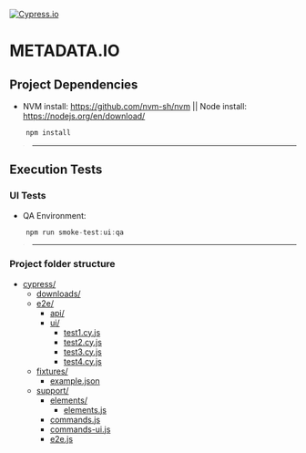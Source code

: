 [![Cypress.io](https://img.shields.io/badge/tested%20with-Cypress-04C38E.svg)](https://www.cypress.io/)

# METADATA.IO

## __Project Dependencies__
* NVM install: https://github.com/nvm-sh/nvm || Node install: https://nodejs.org/en/download/
~~~javascript
    npm install
~~~
>___
## __Execution Tests__
### __UI Tests__
* QA Environment:
~~~javascript
    npm run smoke-test:ui:qa
~~~
> ___
### __Project folder structure__
* [cypress/](./cypress/)
  * [downloads/](./cypress/downloads)
  * [e2e/](./cypress/e2e)
    * [api/](./cypress/e2e/api)
    * [ui/](./cypress/e2e/ui)
      * [test1.cy.js](./cypress/e2e/ui/test1.cy.js)
      * [test2.cy.js](./cypress/e2e/ui/test2.cy.js)
      * [test3.cy.js](./cypress/e2e/ui/test3.cy.js)
      * [test4.cy.js](./cypress/e2e/ui/test4.cy.js)
  * [fixtures/](./cypress/fixtures)
    * [example.json](./cypress/fixtures/example.json)
  * [support/](./cypress/support)
    * [elements/](./cypress/support/elements)
      * [elements.js](./cypress/support/elements/elements.js)
    * [commands.js](./cypress/support/commands.js)
    * [commands-ui.js](./cypress/support/commands-ui.js)
    * [e2e.js](./cypress/support/e2e.js)

